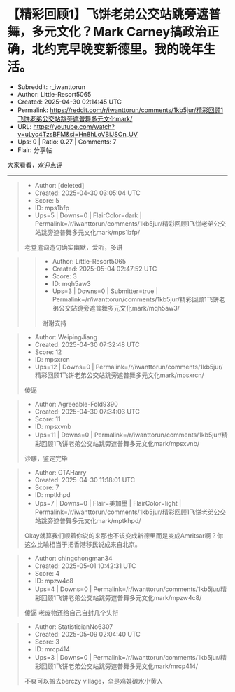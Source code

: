 # 【精彩回顾1】飞饼老弟公交站跳旁遮普舞，多元文化？Mark Carney搞政治正确，北约克早晚变新德里。我的晚年生活。

- Subreddit: r_iwanttorun
- Author: Little-Resort5065
- Created: 2025-04-30 02:14:45 UTC
- Permalink: https://reddit.com/r/iwanttorun/comments/1kb5jur/精彩回顾1飞饼老弟公交站跳旁遮普舞多元文化mark/
- URL: https://youtube.com/watch?v=uLyc4TzsBFM&si=Hn8hLoVBiJSOn_UV
- Ups: 0 | Ratio: 0.27 | Comments: 7
- Flair: 分享帖


大家看看，欢迎点评


---

> - Author: [deleted]
> - Created: 2025-04-30 03:05:04 UTC
> - Score: 5
> - ID: mps1bfp
> - Ups=5 | Downs=0 | FlairColor=dark | Permalink=/r/iwanttorun/comments/1kb5jur/精彩回顾1飞饼老弟公交站跳旁遮普舞多元文化mark/mps1bfp/
>
> 老登遣词造句确实幽默，爱听，多讲

>> - Author: Little-Resort5065
>> - Created: 2025-05-04 02:47:52 UTC
>> - Score: 3
>> - ID: mqh5aw3
>> - Ups=3 | Downs=0 | Submitter=true | Permalink=/r/iwanttorun/comments/1kb5jur/精彩回顾1飞饼老弟公交站跳旁遮普舞多元文化mark/mqh5aw3/
>>
>> 谢谢支持

> - Author: WeipingJiang
> - Created: 2025-04-30 07:32:48 UTC
> - Score: 12
> - ID: mpsxrcn
> - Ups=12 | Downs=0 | Permalink=/r/iwanttorun/comments/1kb5jur/精彩回顾1飞饼老弟公交站跳旁遮普舞多元文化mark/mpsxrcn/
>
> 傻逼

> - Author: Agreeable-Fold9390
> - Created: 2025-04-30 07:34:03 UTC
> - Score: 11
> - ID: mpsxvnb
> - Ups=11 | Downs=0 | Permalink=/r/iwanttorun/comments/1kb5jur/精彩回顾1飞饼老弟公交站跳旁遮普舞多元文化mark/mpsxvnb/
>
> 沙雕，鉴定完毕

> - Author: GTAHarry
> - Created: 2025-04-30 11:18:01 UTC
> - Score: 7
> - ID: mptkhpd
> - Ups=7 | Downs=0 | Flair=美加墨 | FlairColor=light | Permalink=/r/iwanttorun/comments/1kb5jur/精彩回顾1飞饼老弟公交站跳旁遮普舞多元文化mark/mptkhpd/
>
> Okay就算我们顺着你说的来那也不该变成新德里而是变成Amritsar啊？你这么比喻相当于把香港移民说成来自北京。

> - Author: chingchongman34
> - Created: 2025-05-01 10:42:31 UTC
> - Score: 4
> - ID: mpzw4c8
> - Ups=4 | Downs=0 | Permalink=/r/iwanttorun/comments/1kb5jur/精彩回顾1飞饼老弟公交站跳旁遮普舞多元文化mark/mpzw4c8/
>
> 傻逼 老废物还给自己自封几个头衔

> - Author: StatisticianNo6307
> - Created: 2025-05-09 02:04:40 UTC
> - Score: 3
> - ID: mrcp414
> - Ups=3 | Downs=0 | Permalink=/r/iwanttorun/comments/1kb5jur/精彩回顾1飞饼老弟公交站跳旁遮普舞多元文化mark/mrcp414/
>
> 不爽可以搬去berczy village，全是鸡娃碳水小黄人

